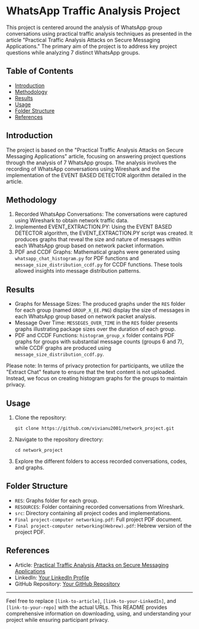 # WhatsApp Traffic Analysis Project

This project is centered around the analysis of WhatsApp group conversations using practical traffic analysis techniques as presented in the article "Practical Traffic Analysis Attacks on Secure Messaging Applications." The primary aim of the project is to address key project questions while analyzing 7 distinct WhatsApp groups.

## Table of Contents

- [Introduction](#introduction)
- [Methodology](#methodology)
- [Results](#results)
- [Usage](#usage)
- [Folder Structure](#folder-structure)
- [References](#references)

## Introduction

The project is based on the "Practical Traffic Analysis Attacks on Secure Messaging Applications" article, focusing on answering project questions through the analysis of 7 WhatsApp groups. The analysis involves the recording of WhatsApp conversations using Wireshark and the implementation of the EVENT BASED DETECTOR algorithm detailed in the article.

## Methodology

1. Recorded WhatsApp Conversations: The conversations were captured using Wireshark to obtain network traffic data.
2. Implemented EVENT_EXTRACTION.PY: Using the EVENT BASED DETECTOR algorithm, the EVENT_EXTRACTION.PY script was created. It produces graphs that reveal the size and nature of messages within each WhatsApp group based on network packet information.
3. PDF and CCDF Graphs: Mathematical graphs were generated using `whatsapp_chat_histogram.py` for PDF functions and `message_size_distribution_ccdf.py` for CCDF functions. These tools allowed insights into message distribution patterns.

## Results

- Graphs for Message Sizes: The produced graphs under the `RES` folder for each group (named `GROUP_X_EE.PNG`) display the size of messages in each WhatsApp group based on network packet analysis.
- Message Over Time: `MESSEGES_OVER_TIME` in the `RES` folder presents graphs illustrating package sizes over the duration of each group.
- PDF and CCDF Functions: `histogram_group_x` folder contains PDF graphs for groups with substantial message counts (groups 6 and 7), while CCDF graphs are produced using `message_size_distribution_ccdf.py`.

Please note: In terms of privacy protection for participants, we utilize the "Extract Chat" feature to ensure that the text content is not uploaded. Instead, we focus on creating histogram graphs for the groups to maintain privacy.

## Usage

1. Clone the repository:

   ```
   git clone https://github.com/vivianu2001/network_project.git
   ```

2. Navigate to the repository directory:

   ```
   cd network_project
   ```

3. Explore the different folders to access recorded conversations, codes, and graphs.

## Folder Structure

- `RES`: Graphs folder for each group.
- `RESOURCES`: Folder containing recorded conversations from Wireshark.
- `src`: Directory containing all project codes and implementations.
- `Final project-computer networking.pdf`: Full project PDF document.
- `Final project-computer networking(Hebrew).pdf`: Hebrew version of the project PDF.

## References

- Article: [Practical Traffic Analysis Attacks on Secure Messaging Applications](link-to-article)
- LinkedIn: [Your LinkedIn Profile](link-to-your-LinkedIn)
- GitHub Repository: [Your GitHub Repository](https://github.com/vivianu2001/network_project)

---

Feel free to replace `[link-to-article]`, `[link-to-your-LinkedIn]`, and `[link-to-your-repo]` with the actual URLs. This README provides comprehensive information on downloading, using, and understanding your project while ensuring participant privacy.
